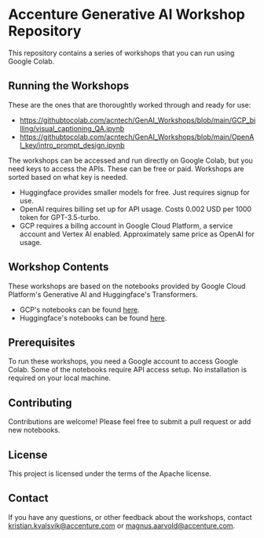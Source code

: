 # Accenture Generative AI Workshop Repository

This repository contains a series of workshops that you can run using Google Colab. 

## Running the Workshops
These are the ones that are thoroughtly worked through and ready for use:
* https://githubtocolab.com/acntech/GenAI_Workshops/blob/main/GCP_billing/visual_captioning_QA.ipynb
* https://githubtocolab.com/acntech/GenAI_Workshops/blob/main/OpenAI_key/intro_prompt_design.ipynb

The workshops can be accessed and run directly on Google Colab, but you need keys to access the APIs. These can be free or paid. Workshops are sorted based on what key is needed.
- Huggingface provides smaller models for free. Just requires signup for use.
- OpenAI requires billing set up for API usage. Costs 0.002 USD per 1000 token for GPT-3.5-turbo.
- GCP requires a billng account in Google Cloud Platform, a service account and Vertex AI enabled. Approximately same price as OpenAI for usage.

## Workshop Contents

These workshops are based on the notebooks provided by Google Cloud Platform's Generative AI and Huggingface's Transformers. 

- GCP's notebooks can be found [here](https://github.com/GoogleCloudPlatform/generative-ai/tree/main).
- Huggingface's notebooks can be found [here](https://huggingface.co/docs/transformers/notebooks).

## Prerequisites

To run these workshops, you need a Google account to access Google Colab. Some of the notebooks require API access setup. No installation is required on your local machine. 

## Contributing

Contributions are welcome! Please feel free to submit a pull request or add new notebooks.

## License

This project is licensed under the terms of the Apache license.

## Contact

If you have any questions, or other feedback about the workshops, contact kristian.kvalsvik@accenture.com or magnus.aarvold@accenture.com.
